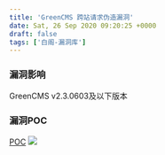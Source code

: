 ```yaml
---
title: 'GreenCMS 跨站请求伪造漏洞'
date: Sat, 26 Sep 2020 09:20:25 +0000
draft: false
tags: ['白阁-漏洞库']
---
```


### 漏洞影响

GreenCMS v2.3.0603及以下版本

### 漏洞POC

[POC](https://www.bylibrary.cn/wp-content/uploads/2020/09/POC-2.txt) [![](https://www.bylibrary.cn/wp-content/uploads/2020/09/wp_editor_md_bc96ed3f8e49d239fff0ab7b276f572a.jpg)](https://www.bylibrary.cn/wp-content/uploads/2020/09/wp_editor_md_bc96ed3f8e49d239fff0ab7b276f572a.jpg)